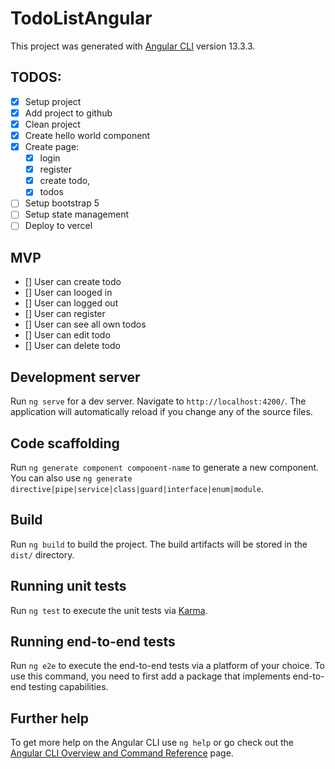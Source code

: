 # TodoListAngular

This project was generated with [Angular CLI](https://github.com/angular/angular-cli) version 13.3.3.

## TODOS:

* [x] Setup project
* [x] Add project to github
* [x] Clean project
* [x] Create hello world component
* [x] Create page: 
    * [x] login
    * [x] register 
    * [x] create todo, 
    * [x] todos
* [ ] Setup bootstrap 5
* [ ] Setup state management
* [ ] Deploy to vercel 

## MVP

* [] User can create todo
* [] User can looged in
* [] User can logged out
* [] User can register
* [] User can see all own todos
* [] User can edit todo
* [] User can delete todo

## Development server

Run `ng serve` for a dev server. Navigate to `http://localhost:4200/`. The application will automatically reload if you change any of the source files.

## Code scaffolding

Run `ng generate component component-name` to generate a new component. You can also use `ng generate directive|pipe|service|class|guard|interface|enum|module`.

## Build

Run `ng build` to build the project. The build artifacts will be stored in the `dist/` directory.

## Running unit tests

Run `ng test` to execute the unit tests via [Karma](https://karma-runner.github.io).

## Running end-to-end tests

Run `ng e2e` to execute the end-to-end tests via a platform of your choice. To use this command, you need to first add a package that implements end-to-end testing capabilities.

## Further help

To get more help on the Angular CLI use `ng help` or go check out the [Angular CLI Overview and Command Reference](https://angular.io/cli) page.
